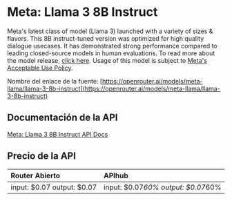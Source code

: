 # Meta: Llama 3 8B Instruct

Meta's latest class of model (Llama 3) launched with a variety of sizes & flavors. This 8B instruct-tuned version was optimized for high quality dialogue usecases.
It has demonstrated strong performance compared to leading closed-source models in human evaluations.
To read more about the model release, [click here](https://ai.meta.com/blog/meta-llama-3/). Usage of this model is subject to [Meta's Acceptable Use Policy](https://llama.meta.com/llama3/use-policy/).

Nombre del enlace de la fuente: [https://openrouter.ai/models/meta-llama/llama-3-8b-instruct](https://openrouter.ai/models/meta-llama/llama-3-8b-instruct)

## Documentación de la API

[Meta: Llama 3 8B Instruct API Docs](../apis/es/Meta:_Llama_3_8B_Instruct.md)

## Precio de la API

| Router Abierto | APIhub |
|:---|:---|
| input: $0.07 output: $0.07 | input: $0.07*60% output: $0.07*60% |
